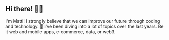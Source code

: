 ## Hi there! ✌🏽

I'm Matti! I strongly believe that we can improve our future through coding and technology. 👾 I've been diving into a lot of topics over the last years. Be it web and mobile apps, e-commerce, data, or web3.
